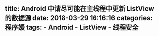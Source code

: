 title:	Android 中请尽可能在主线程中更新 ListView 的数据源
date:	2018-03-29 16:16:16
categories: 程序媛
tags:
	- Android
	- ListView
	- 线程安全
---
